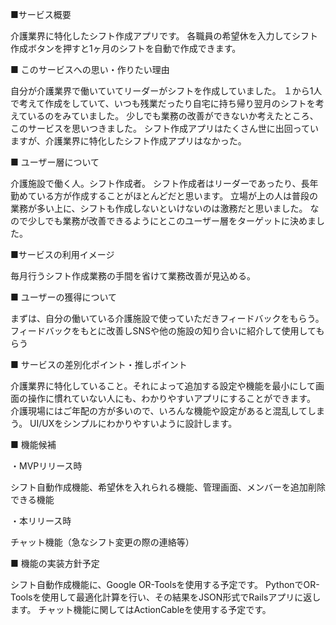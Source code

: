 ■サービス概要

介護業界に特化したシフト作成アプリです。
各職員の希望休を入力してシフト作成ボタンを押すと1ヶ月のシフトを自動で作成できます。

■ このサービスへの思い・作りたい理由

自分が介護業界で働いていてリーダーがシフトを作成していました。
１から1人で考えて作成をしていて、いつも残業だったり自宅に持ち帰り翌月のシフトを考えているのをみていました。
少しでも業務の改善ができないか考えたところ、このサービスを思いつきました。
シフト作成アプリはたくさん世に出回っていますが、介護業界に特化したシフト作成アプリはなかった。

■ ユーザー層について

介護施設で働く人。シフト作成者。
シフト作成者はリーダーであったり、長年勤めている方が作成することがほとんどだと思います。
立場が上の人は普段の業務が多い上に、シフトも作成しないといけないのは激務だと思いました。
なので少しでも業務が改善できるようにとこのユーザー層をターゲットに決めました。

■サービスの利用イメージ

毎月行うシフト作成業務の手間を省けて業務改善が見込める。

■ ユーザーの獲得について

まずは、自分の働いている介護施設で使っていただきフィードバックをもらう。
フィードバックをもとに改善しSNSや他の施設の知り合いに紹介して使用してもらう

■ サービスの差別化ポイント・推しポイント

介護業界に特化していること。それによって追加する設定や機能を最小にして画面の操作に慣れていない人にも、わかりやすいアプリにすることができます。
介護現場にはご年配の方が多いので、いろんな機能や設定があると混乱してしまう。
UI/UXをシンプルにわかりやすいように設計します。

■ 機能候補

・MVPリリース時

シフト自動作成機能、希望休を入れられる機能、管理画面、メンバーを追加削除できる機能

・本リリース時

チャット機能（急なシフト変更の際の連絡等）

■ 機能の実装方針予定

シフト自動作成機能に、Google OR-Toolsを使用する予定です。
PythonでOR-Toolsを使用して最適化計算を行い、その結果をJSON形式でRailsアプリに返します。
チャット機能に関してはActionCableを使用する予定です。
